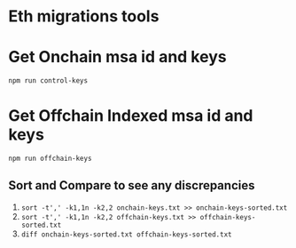 # Eth migrations tools


# Get Onchain msa id and keys
`npm run control-keys`


# Get Offchain Indexed msa id and keys
`npm run offchain-keys`

## Sort and Compare to see any discrepancies
1. `sort -t',' -k1,1n -k2,2 onchain-keys.txt >> onchain-keys-sorted.txt`
2. `sort -t',' -k1,1n -k2,2 offchain-keys.txt >> offchain-keys-sorted.txt`
3. `diff onchain-keys-sorted.txt offchain-keys-sorted.txt`
